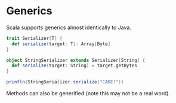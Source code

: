 Generics
========

Scala supports generics almost identically to Java.

```scala
trait Serializer[T] { 
  def serialize(target: T): Array[Byte]
}

object StringSerializer extends Serializer[String] {
  def serialize(target: String) = target.getBytes
}

println(StringSerializer.serialize("CAKE!"))

```

Methods can also be generified (note this may not be a real word).